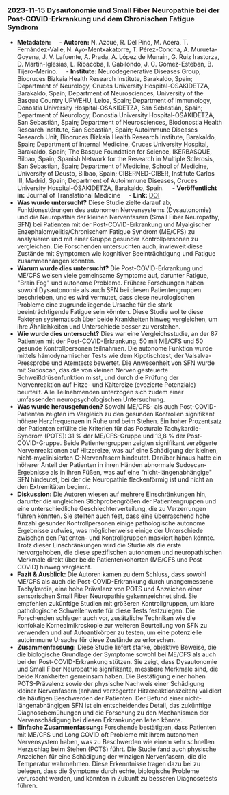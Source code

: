 ### 2023-11-15 Dysautonomie und Small Fiber Neuropathie bei der Post-COVID-Erkrankung und dem Chronischen Fatigue Syndrom
- **Metadaten:**
    - **Autoren:** N. Azcue, R. Del Pino, M. Acera, T. Fernández-Valle, N. Ayo-Mentxakatorre, T. Pérez-Concha, A. Murueta-Goyena, J. V. Lafuente, A. Prada, A. López de Munain, G. Ruiz Irastorza, D. Martin-Iglesias, L. Ribacoba, I. Gabilondo, J. C. Gómez-Esteban, B. Tijero-Merino.
    - **Institute:** Neurodegenerative Diseases Group, Biocruces Bizkaia Health Research Institute, Barakaldo, Spain; Department of Neurology, Cruces University Hospital-OSAKIDETZA, Barakaldo, Spain; Department of Neurosciences, University of the Basque Country UPV/EHU, Leioa, Spain; Department of Immunology, Donostia University Hospital-OSAKIDETZA, San Sebastián, Spain; Department of Neurology, Donostia University Hospital-OSAKIDETZA, San Sebastián, Spain; Department of Neurosciences, Biodonostia Health Research Institute, San Sebastián, Spain; Autoimmune Diseases Research Unit, Biocruces Bizkaia Health Research Institute, Barakaldo, Spain; Department of Internal Medicine, Cruces University Hospital, Barakaldo, Spain; The Basque Foundation for Science, IKERBASQUE, Bilbao, Spain; Spanish Network for the Research in Multiple Sclerosis, San Sebastian, Spain; Department of Medicine, School of Medicine, University of Deusto, Bilbao, Spain; CIBERNED-CIBER, Institute Carlos III, Madrid, Spain; Department of Autoimmune Diseases, Cruces University Hospital-OSAKIDETZA, Barakaldo, Spain.
    - **Veröffentlicht in:** Journal of Translational Medicine
    - **Link:** [DOI](https://doi.org/10.1186/s12967-023-04678-3)
- **Was wurde untersucht?**
Diese Studie zielte darauf ab, Funktionsstörungen des autonomen Nervensystems (Dysautonomie) und die Neuropathie der kleinen Nervenfasern (Small Fiber Neuropathy, SFN) bei Patienten mit der Post-COVID-Erkrankung und Myalgischer Enzephalomyelitis/Chronischem Fatigue Syndrom (ME/CFS) zu analysieren und mit einer Gruppe gesunder Kontrollpersonen zu vergleichen. Die Forschenden untersuchten auch, inwieweit diese Zustände mit Symptomen wie kognitiver Beeinträchtigung und Fatigue zusammenhängen könnten.
- **Warum wurde dies untersucht?**
Die Post-COVID-Erkrankung und ME/CFS weisen viele gemeinsame Symptome auf, darunter Fatigue, "Brain Fog" und autonome Probleme. Frühere Forschungen haben sowohl Dysautonomie als auch SFN bei diesen Patientengruppen beschrieben, und es wird vermutet, dass diese neurologischen Probleme eine zugrundeliegende Ursache für die stark beeinträchtigende Fatigue sein könnten. Diese Studie wollte diese Faktoren systematisch über beide Krankheiten hinweg vergleichen, um ihre Ähnlichkeiten und Unterschiede besser zu verstehen.
- **Wie wurde dies untersucht?**
Dies war eine Vergleichsstudie, an der 87 Patienten mit der Post-COVID-Erkrankung, 50 mit ME/CFS und 50 gesunde Kontrollpersonen teilnahmen. Die autonome Funktion wurde mittels hämodynamischer Tests wie dem Kipptischtest, der Valsalva-Pressprobe und Atemtests bewertet. Die Anwesenheit von SFN wurde mit Sudoscan, das die von kleinen Nerven gesteuerte Schweißdrüsenfunktion misst, und durch die Prüfung der Nervenreaktion auf Hitze- und Kältereize (evozierte Potenziale) beurteilt. Alle Teilnehmenden unterzogen sich zudem einer umfassenden neuropsychologischen Untersuchung.
- **Was wurde herausgefunden?**
Sowohl ME/CFS- als auch Post-COVID-Patienten zeigten im Vergleich zu den gesunden Kontrollen signifikant höhere Herzfrequenzen in Ruhe und beim Stehen. Ein hoher Prozentsatz der Patienten erfüllte die Kriterien für das Posturale Tachykardie-Syndrom (POTS): 31 % der ME/CFS-Gruppe und 13,8 % der Post-COVID-Gruppe. Beide Patientengruppen zeigten signifikant verzögerte Nervenreaktionen auf Hitzereize, was auf eine Schädigung der kleinen, nicht-myelinisierten C-Nervenfasern hindeutet. Darüber hinaus hatte ein höherer Anteil der Patienten in ihren Händen abnormale Sudoscan-Ergebnisse als in ihren Füßen, was auf eine "nicht-längenabhängige" SFN hindeutet, bei der die Neuropathie fleckenförmig ist und nicht an den Extremitäten beginnt.
- **Diskussion:**
Die Autoren wiesen auf mehrere Einschränkungen hin, darunter die ungleichen Stichprobengrößen der Patientengruppen und eine unterschiedliche Geschlechterverteilung, die zu Verzerrungen führen könnten. Sie stellten auch fest, dass eine überraschend hohe Anzahl gesunder Kontrollpersonen einige pathologische autonome Ergebnisse aufwies, was möglicherweise einige der Unterschiede zwischen den Patienten- und Kontrollgruppen maskiert haben könnte. Trotz dieser Einschränkungen wird die Studie als die erste hervorgehoben, die diese spezifischen autonomen und neuropathischen Merkmale direkt über beide Patientenkohorten (ME/CFS und Post-COVID) hinweg vergleicht.
- **Fazit & Ausblick:**
Die Autoren kamen zu dem Schluss, dass sowohl ME/CFS als auch die Post-COVID-Erkrankung durch unangemessene Tachykardie, eine hohe Prävalenz von POTS und Anzeichen einer sensorischen Small Fiber Neuropathie gekennzeichnet sind. Sie empfehlen zukünftige Studien mit größeren Kontrollgruppen, um klare pathologische Schwellenwerte für diese Tests festzulegen. Die Forschenden schlagen auch vor, zusätzliche Techniken wie die konfokale Kornealmikroskopie zur weiteren Beurteilung von SFN zu verwenden und auf Autoantikörper zu testen, um eine potenzielle autoimmune Ursache für diese Zustände zu erforschen.
- **Zusammenfassung:**
Diese Studie liefert starke, objektive Beweise, die die biologische Grundlage der Symptome sowohl bei ME/CFS als auch bei der Post-COVID-Erkrankung stützen. Sie zeigt, dass Dysautonomie und Small Fiber Neuropathie signifikante, messbare Merkmale sind, die beide Krankheiten gemeinsam haben. Die Bestätigung einer hohen POTS-Prävalenz sowie der physische Nachweis einer Schädigung kleiner Nervenfasern (anhand verzögerter Hitzereaktionszeiten) validiert die häufigen Beschwerden der Patienten. Der Befund einer nicht-längenabhängigen SFN ist ein entscheidendes Detail, das zukünftige Diagnosebemühungen und die Forschung zu den Mechanismen der Nervenschädigung bei diesen Erkrankungen leiten könnte.
- **Einfache Zusammenfassung:**
Forschende bestätigten, dass Patienten mit ME/CFS und Long COVID oft Probleme mit ihrem autonomen Nervensystem haben, was zu Beschwerden wie einem sehr schnellen Herzschlag beim Stehen (POTS) führt. Die Studie fand auch physische Anzeichen für eine Schädigung der winzigen Nervenfasern, die die Temperatur wahrnehmen. Diese Erkenntnisse tragen dazu bei zu belegen, dass die Symptome durch echte, biologische Probleme verursacht werden, und könnten in Zukunft zu besseren Diagnosetests führen.